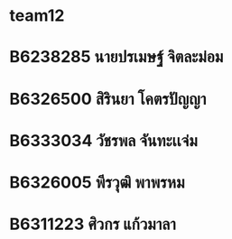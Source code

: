 # team12
# B6238285 นายปรเมษฐ์ จิตละม่อม
# B6326500 สิรินยา โคตรปัญญา
# B6333034 วัชรพล จันทะเเจ่ม
# B6326005 พีรวุฒิ พาพรหม
# B6311223 ศิวกร แก้วมาลา